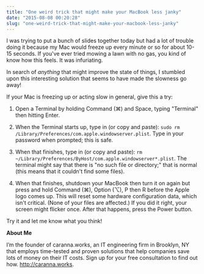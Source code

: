 ```yaml
---
title: "One weird trick that might make your MacBook less janky"
date: "2015-08-08 00:20:28"
slug: "one-weird-trick-that-might-make-your-macbook-less-janky"
---
```


I was trying to put a bunch of slides together today but had a lot of trouble doing it because my Mac would freeze up every minute or so for about 10-15 seconds. If you've ever tried mowing a lawn with no gas, you kind of know how this feels. It was infuriating.

In search of *anything* that might improve the state of things, I stumbled upon this interesting solution that seems to have made the slowness go away!

If your Mac is freezing up or acting slow in general, give this a try:

1. Open a Terminal by holding Command (⌘) and Space, typing "Terminal" then hitting Enter.

2. When the Terminal starts up, type in (or copy and paste): <code>sudo rm /Library/Preferences/com.apple.windowserver.plist</code>. Type in your password when prompted; this is safe.

3. When that finishes, type in (or copy and paste): <code>rm ~/Library/Preferences/ByHost/com.apple.windowserver*.plist</code>. The terminal might say that there is "no such file or directory;" that is normal (this means that it couldn't find some files).

4. When that finishes, shutdown your MacBook then turn it on again but press and hold Command (⌘), Option (⌥), P then R before the Apple logo comes up. This will reset some hardware configuration data, which isn't critical. (None of your files are affected.) If you did it right, your screen might flicker once. After that happens, press the Power button.

Try it and let me know what you think!

**About Me**

I’m the founder of caranna.works, an IT engineering firm in Brooklyn, NY that employs time-tested and proven solutions that help companies save lots of money on their IT costs. Sign up for your free consultation to find out how. http://caranna.works.
